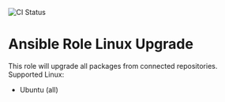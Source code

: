 ![CI Status](https://github.com/Ark4diiV/arole_linux_upgrade/actions/workflows/github-actions-lint.yml/badge.svg)
# Ansible Role Linux Upgrade
This role will upgrade all packages from connected repositories.   
Supported Linux:
- Ubuntu (all)
